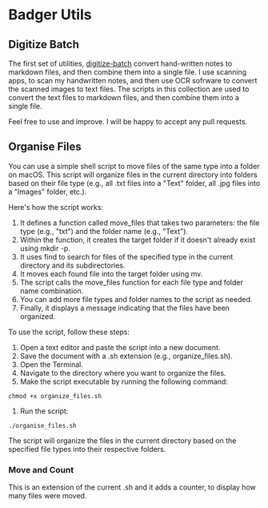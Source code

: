 # Badger Utils

## Digitize Batch

The first set of utilities, [digitize-batch](https://github.com/izzi-ink/utils/tree/main/digitize-batch) convert hand-written notes to markdown files, and then combine them into a single file. 
I use scanning apps, to scan my handwritten notes, and then use OCR sofrware to convert the scanned images to text files. The scripts in this collection are used to convert the text files to markdown files, and then combine them into a single file.

Feel free to use and improve. I will be happy to accept any pull requests.

## Organise Files

You can use a simple shell script to move files of the same type into a folder on macOS. This script will organize files in the current directory into folders based on their file type (e.g., all .txt files into a "Text" folder, all .jpg files into a "Images" folder, etc.).

Here's how the script works:

1. It defines a function called move_files that takes two parameters: the file type (e.g., "txt") and the folder name (e.g., "Text").
2. Within the function, it creates the target folder if it doesn't already exist using mkdir -p.
3. It uses find to search for files of the specified type in the current directory and its subdirectories.
4. It moves each found file into the target folder using mv.
5. The script calls the move_files function for each file type and folder name combination.
6. You can add more file types and folder names to the script as needed.
7. Finally, it displays a message indicating that the files have been organized.

To use the script, follow these steps:

1. Open a text editor and paste the script into a new document.
2. Save the document with a .sh extension (e.g., organize_files.sh).
3. Open the Terminal.
4. Navigate to the directory where you want to organize the files.
5. Make the script executable by running the following command:

```
chmod +x organize_files.sh
```
1. Run the script:

```
./organise_files.sh
```
The script will organize the files in the current directory based on the specified file types into their respective folders.

### Move and Count 

This is an extension of the current .sh and it adds a counter, to display how many files were moved.
